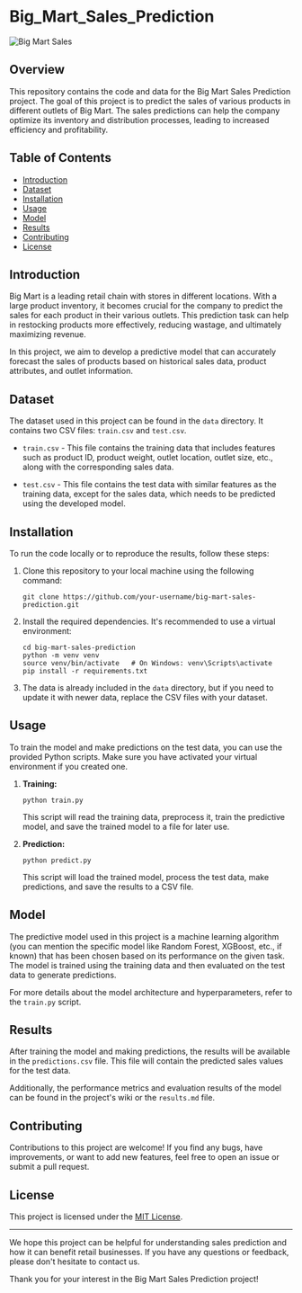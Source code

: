 # Big_Mart_Sales_Prediction  

![Big Mart Sales](https://example.com/big_mart_sales_image.png)

## Overview

This repository contains the code and data for the Big Mart Sales Prediction project. The goal of this project is to predict the sales of various products in different outlets of Big Mart. The sales predictions can help the company optimize its inventory and distribution processes, leading to increased efficiency and profitability.

## Table of Contents

- [Introduction](#introduction)
- [Dataset](#dataset)
- [Installation](#installation)
- [Usage](#usage)
- [Model](#model)
- [Results](#results)
- [Contributing](#contributing)
- [License](#license)

## Introduction

Big Mart is a leading retail chain with stores in different locations. With a large product inventory, it becomes crucial for the company to predict the sales for each product in their various outlets. This prediction task can help in restocking products more effectively, reducing wastage, and ultimately maximizing revenue.

In this project, we aim to develop a predictive model that can accurately forecast the sales of products based on historical sales data, product attributes, and outlet information.

## Dataset

The dataset used in this project can be found in the `data` directory. It contains two CSV files: `train.csv` and `test.csv`.

- `train.csv` - This file contains the training data that includes features such as product ID, product weight, outlet location, outlet size, etc., along with the corresponding sales data.

- `test.csv` - This file contains the test data with similar features as the training data, except for the sales data, which needs to be predicted using the developed model.

## Installation

To run the code locally or to reproduce the results, follow these steps:

1. Clone this repository to your local machine using the following command:

   ```
   git clone https://github.com/your-username/big-mart-sales-prediction.git
   ```

2. Install the required dependencies. It's recommended to use a virtual environment:

   ```
   cd big-mart-sales-prediction
   python -m venv venv
   source venv/bin/activate   # On Windows: venv\Scripts\activate
   pip install -r requirements.txt
   ```

3. The data is already included in the `data` directory, but if you need to update it with newer data, replace the CSV files with your dataset.

## Usage

To train the model and make predictions on the test data, you can use the provided Python scripts. Make sure you have activated your virtual environment if you created one.

1. **Training:**

   ```
   python train.py
   ```

   This script will read the training data, preprocess it, train the predictive model, and save the trained model to a file for later use.

2. **Prediction:**

   ```
   python predict.py
   ```

   This script will load the trained model, process the test data, make predictions, and save the results to a CSV file.

## Model

The predictive model used in this project is a machine learning algorithm (you can mention the specific model like Random Forest, XGBoost, etc., if known) that has been chosen based on its performance on the given task. The model is trained using the training data and then evaluated on the test data to generate predictions.

For more details about the model architecture and hyperparameters, refer to the `train.py` script.

## Results

After training the model and making predictions, the results will be available in the `predictions.csv` file. This file will contain the predicted sales values for the test data.

Additionally, the performance metrics and evaluation results of the model can be found in the project's wiki or the `results.md` file.

## Contributing

Contributions to this project are welcome! If you find any bugs, have improvements, or want to add new features, feel free to open an issue or submit a pull request.

## License

This project is licensed under the [MIT License](LICENSE).

---

We hope this project can be helpful for understanding sales prediction and how it can benefit retail businesses. If you have any questions or feedback, please don't hesitate to contact us.

Thank you for your interest in the Big Mart Sales Prediction project!
